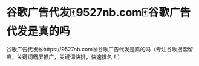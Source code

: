 # 谷歌广告代发🀄️9527nb.com🀄️谷歌广告代发是真的吗

谷歌广告代发㊗️https://9527nb.com㊗️谷歌广告代发是真的吗（专注谷歌搜索留痕，关键词霸屏推广，关键词快排，快速排名！）